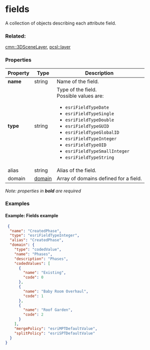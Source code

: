 # fields

A collection of objects describing each attribute field.

### Related:

[cmn::3DSceneLayer](3DSceneLayer.cmn.md), [pcsl::layer](layer.pcsl.md)
### Properties

| Property | Type | Description |
| --- | --- | --- |
| **name** | string | Name of the field. |
| **type** | string | Type of the field.<div>Possible values are:<ul><li>`esriFieldTypeDate`</li><li>`esriFieldTypeSingle`</li><li>`esriFieldTypeDouble`</li><li>`esriFieldTypeGUID`</li><li>`esriFieldTypeGlobalID`</li><li>`esriFieldTypeInteger`</li><li>`esriFieldTypeOID`</li><li>`esriFieldTypeSmallInteger`</li><li>`esriFieldTypeString`</li></ul></div> |
| alias | string | Alias of the field. |
| domain | [domain](domain.cmn.md) | Array of domains defined for a field. |

*Note: properties in **bold** are required*

### Examples 

#### Example: Fields example 

```json
 {
  "name": "CreatedPhase",
  "type": "esriFieldTypeInteger",
  "alias": "CreatedPhase",
  "domain": {
    "type": "codedValue",
    "name": "Phases",
    "description": "Phases",
    "codedValues": [
      {
        "name": "Existing",
        "code": 0
      },
      {
        "name": "Baby Room Overhaul",
        "code": 1
      },
      {
        "name": "Roof Garden",
        "code": 2
      }
    ],
    "mergePolicy": "esriMPTDefaultValue",
    "splitPolicy": "esriSPTDefaultValue"
  }
} 
```

